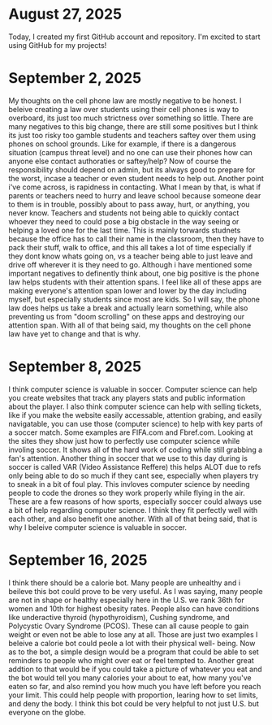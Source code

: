 # August 27, 2025

Today, I created my first GitHub account and repository. I'm excited to start using GitHub for my projects!

# September 2, 2025

My thoughts on the cell phone law are mostly negative to be honest. 
I beleive creating a law over students using their cell phones is way to overboard, 
its just too much strictness over something so little. There are many negatives to this big change, there are still some positives
but I think its just too risky too gamble students and teachers saftey over them using phones on school grounds. Like for example,
if there is a dangerous situation (campus threat level) and no one can use their phones how can anyone else contact authoraties
or saftey/help? Now of course the responsibility should depend on admin, but its always good to prepare for the worst, incase a 
teacher or even student needs to help out. Another point i've come across, is rapidness in contacting. What I mean by that, is
what if parents or teachers need to hurry and leave school because someone dear to them is in trouble, possibly about to pass away,
hurt, or anything, you never know. Teachers and students not being able to quickly contact whoever they need to could pose a big obstacle
in the way seeing or helping a loved one for the last time. This is mainly torwards studnets because the office has to call their name in
the classroom, then they have to pack their stuff, walk to office, and this all takes a lot of time especially if they dont know whats going
on, vs a teacher being able to just leave and drive off wherever it is they need to go. Although i have mentioned some important negatives
to definently think about, one big positive is the phone law helps students with their attention spans. I feel like all of these apps are 
making everyone's attention span lower and lower by the day including myself, but especially students since most are kids. So I will say, 
the phone law does helps us take a break and actually learn something, while also preventing us from "doom scrolling" on these apps 
and destroying our attention span. With all of that being said, my thoughts on the cell phone law have yet to change and that is why.

# September 8, 2025

I think computer science is valuable in soccer.
Computer science can help you create websites that track any 
players stats and public information about the player. I 
also think computer science can help with selling tickets,
like if you make the website easily accessable, attention grabing,
and easily navigatable, you can use those (computer science) to
help with key parts of a soccer match. Some examples are FIFA.com 
and Fbref.com. Looking at the sites they show just how to perfectly
use computer science while involing soccer. It shows all of the 
hard work of coding while still grabbing a fan's attention. Another
thing in soccer that we use to this day during is soccer is called 
VAR (Video Assistance Reffere) this helps ALOT due to refs only being 
able to do so much if they cant see, especially when players try to sneak
in a bit of foul play. This invloves computer science by needing people to
code the drones so they work properly while flying in the air. These are a 
few reasons of how sports, especially soccer could always use a bit of help 
regarding computer science. I think they fit perfectly well with each other,
and also benefit one another. With all of that being said, that is why I beleive
computer science is valuable in soccer.

# September 16, 2025

I think there should be a calorie bot.
Many people are unhealthy and i beileve this
bot could prove to be very useful. As I was saying,
many people are not in shape or healthy especially here
in the U.S. we rank 36th for women and 10th for highest
obesity rates. People also can have conditions like underactive 
thyroid (hypothyroidism), Cushing syndrome, and Polycystic 
Ovary Syndrome (PCOS). These can all cause people to gain weight
or even not be able to lose any at all. Those are just two examples
I beleive a calorie bot could peole a lot with their physical well-
being. Now as to the bot, a simple design would be a program that could 
be able to set reminders to people who might over eat or feel tempted to.
Another great addtion to that would be if you could take a picture of whatever 
you eat and the bot would tell you many calories your about to eat, how many you've
eaten so far, and also remind you how much you have left before you reach your limit.
This could help people with proportion, learing how to set limits, and deny the body.
I think this bot could be very helpful to not just U.S. but everyone on the globe.
